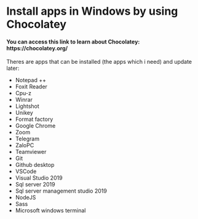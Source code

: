 # Install apps in Windows by using Chocolatey
<h4>You can access this link to learn about Chocolatey: https://chocolatey.org/</h4>
Theres are apps that can be installed (the apps which i need) and update later: 
<ul>
  <li>Notepad ++</li>
  <li>Foxit Reader</li>
  <li>Cpu-z</li>
  <li>Winrar</li>
  <li>Lightshot</li>
  <li>Unikey</li>
  <li>Format factory</li>
  <li>Google Chrome</li>
  <li>Zoom</li>
  <li>Telegram</li>
  <li>ZaloPC</li>
  <li>Teamviewer</li>
  <li>Git</li>
  <li>Github desktop</li>
  <li>VSCode</li>
  <li>Visual Studio 2019</li>
  <li>Sql server 2019</li>
  <li>Sql server management studio 2019</li>
  <li>NodeJS</li>
  <li>Sass</li>
  <li>Microsoft windows terminal</li>
</ul>

